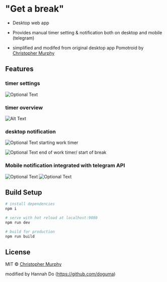 # "Get a break"

- Desktop web app
- Provides manual timer setting & notification both on desktop and mobile (telegram)

- simplified and modifed from original desktop app Pomotroid by [Christopher Murphy](https://github.com/Splode)

## Features

### timer settings
![Optional Text](../master/getabreak_settings.png)

### timer overview
![Alt Text](https://j.gifs.com/nrAnxY.gif)


### desktop notification

![Optional Text](../master/getabreak_work.png)
starting work timer

![Optional Text](../master/getabreak_break.png)
end of work timer/ start of break


### Mobile notification integrated with telegram API
![Optional Text](../master/getabreak_telegramOverview.jpeg)
![Optional Text](../master/getabreak_breakStarts.jpeg)


## Build Setup

```bash
# install dependencies
npm i

# serve with hot reload at localhost:9080
npm run dev

# build for production
npm run build
```

## License

MIT &copy; [Christopher Murphy](https://github.com/Splode)

modified by Hannah Do (https://github.com/doguma)
